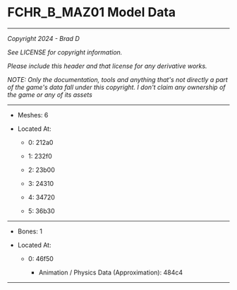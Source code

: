 # FCHR_B_MAZ01 Model Data

---

*Copyright 2024 - Brad D*

*See LICENSE for copyright information.*

*Please include this header and that license for any derivative works.*

*NOTE: Only the documentation, tools and anything that's not directly a part of the game's data fall under this copyright. I don't claim any ownership of the game or any of its assets*

---

* Meshes: 6

* Located At:
  
  * 0: 212a0
  
  * 1: 232f0
  
  * 2: 23b00
  
  * 3: 24310
  
  * 4: 34720
  
  * 5: 36b30

---

* Bones: 1

* Located At:
  
  * 0: 46f50
    
    * Animation / Physics Data (Approximation): 484c4

---
